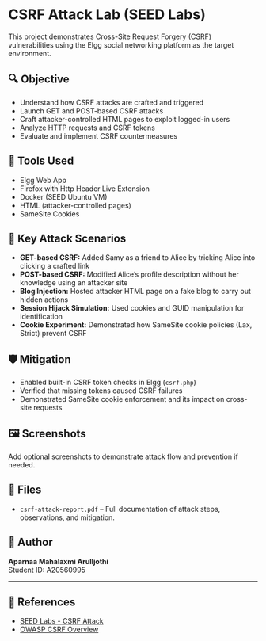 # CSRF Attack Lab (SEED Labs)

This project demonstrates Cross-Site Request Forgery (CSRF) vulnerabilities using the Elgg social networking platform as the target environment.

## 🔍 Objective
- Understand how CSRF attacks are crafted and triggered
- Launch GET and POST-based CSRF attacks
- Craft attacker-controlled HTML pages to exploit logged-in users
- Analyze HTTP requests and CSRF tokens
- Evaluate and implement CSRF countermeasures

## 🧰 Tools Used
- Elgg Web App
- Firefox with Http Header Live Extension
- Docker (SEED Ubuntu VM)
- HTML (attacker-controlled pages)
- SameSite Cookies

## 📌 Key Attack Scenarios
- **GET-based CSRF:** Added Samy as a friend to Alice by tricking Alice into clicking a crafted link
- **POST-based CSRF:** Modified Alice’s profile description without her knowledge using an attacker site
- **Blog Injection:** Hosted attacker HTML page on a fake blog to carry out hidden actions
- **Session Hijack Simulation:** Used cookies and GUID manipulation for identification
- **Cookie Experiment:** Demonstrated how SameSite cookie policies (Lax, Strict) prevent CSRF

## 🛡️ Mitigation
- Enabled built-in CSRF token checks in Elgg (`csrf.php`)
- Verified that missing tokens caused CSRF failures
- Demonstrated SameSite cookie enforcement and its impact on cross-site requests

## 🖼️ Screenshots
Add optional screenshots to demonstrate attack flow and prevention if needed.

## 📁 Files
- `csrf-attack-report.pdf` – Full documentation of attack steps, observations, and mitigation.

## 📄 Author
**Aparnaa Mahalaxmi Arulljothi**  
Student ID: A20560995

---

## 🔗 References
- [SEED Labs - CSRF Attack](https://seedsecuritylabs.org/Labs_20.04/Web/Web_CSRF/)
- [OWASP CSRF Overview](https://owasp.org/www-community/attacks/csrf)
